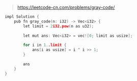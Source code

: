 > https://leetcode-cn.com/problems/gray-code/

``` c
impl Solution {
    pub fn gray_code(n: i32) -> Vec<i32> {
        let limit = 2i32.pow(n as u32);
        
        let mut ans: Vec<i32> = vec![0; limit as usize];
        
        for i in 1..limit {
            ans[i as usize] = i ^ i >> 1;
        }
        
        ans
    }
}
```